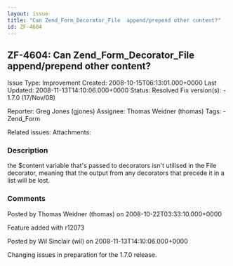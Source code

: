 ```yaml
---
layout: issue
title: "Can Zend_Form_Decorator_File  append/prepend other content?"
id: ZF-4604
---
```


ZF-4604: Can Zend\_Form\_Decorator\_File append/prepend other content?
----------------------------------------------------------------------

 Issue Type: Improvement Created: 2008-10-15T06:13:01.000+0000 Last Updated: 2008-11-13T14:10:06.000+0000 Status: Resolved Fix version(s): - 1.7.0 (17/Nov/08)
 
 Reporter:  Greg Jones (gjones)  Assignee:  Thomas Weidner (thomas)  Tags: - Zend\_Form
 
 Related issues: 
 Attachments: 
### Description

the $content variable that's passed to decorators isn't utilised in the File decorator, meaning that the output from any decorators that precede it in a list will be lost.

 

 

### Comments

Posted by Thomas Weidner (thomas) on 2008-10-22T03:33:10.000+0000

Feature added with r12073

 

 

Posted by Wil Sinclair (wil) on 2008-11-13T14:10:06.000+0000

Changing issues in preparation for the 1.7.0 release.

 

 